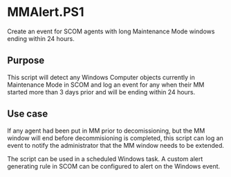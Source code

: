 # MMAlert.PS1
Create an event for SCOM agents with long Maintenance Mode windows ending within 24 hours.  

## Purpose
This script will detect any Windows Computer objects currently in Maintenance Mode in SCOM and log an event for any when their MM started more than 3 days prior and will be ending within 24 hours.

## Use case
If any agent had been put in MM prior to decomissioning, but the MM window will end before decommisioning is completed, this script can log an event to notify the administrator that the MM window needs to be extended.  

The script can be used in a scheduled Windows task.  A custom alert generating rule in SCOM can be configured to alert on the Windows event.

